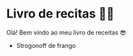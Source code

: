 # Livro de recitas :man_cook: 

Olá! Bem vindo ao meu livro de receitas :sunglasses:

- Strogonoff de frango
